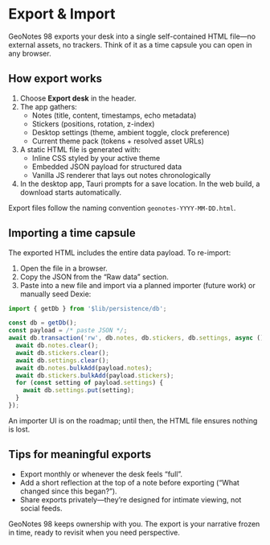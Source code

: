 # Export & Import

GeoNotes 98 exports your desk into a single self-contained HTML file—no external assets, no trackers. Think of it as a time capsule you can open in any browser.

## How export works

1. Choose **Export desk** in the header.
2. The app gathers:
   - Notes (title, content, timestamps, echo metadata)
   - Stickers (positions, rotation, z-index)
   - Desktop settings (theme, ambient toggle, clock preference)
   - Current theme pack (tokens + resolved asset URLs)
3. A static HTML file is generated with:
   - Inline CSS styled by your active theme
   - Embedded JSON payload for structured data
   - Vanilla JS renderer that lays out notes chronologically
4. In the desktop app, Tauri prompts for a save location. In the web build, a download starts automatically.

Export files follow the naming convention `geonotes-YYYY-MM-DD.html`.

## Importing a time capsule

The exported HTML includes the entire data payload. To re-import:

1. Open the file in a browser.
2. Copy the JSON from the “Raw data” section.
3. Paste into a new file and import via a planned importer (future work) or manually seed Dexie:

```ts
import { getDb } from '$lib/persistence/db';

const db = getDb();
const payload = /* paste JSON */;
await db.transaction('rw', db.notes, db.stickers, db.settings, async () => {
  await db.notes.clear();
  await db.stickers.clear();
  await db.settings.clear();
  await db.notes.bulkAdd(payload.notes);
  await db.stickers.bulkAdd(payload.stickers);
  for (const setting of payload.settings) {
    await db.settings.put(setting);
  }
});
```

An importer UI is on the roadmap; until then, the HTML file ensures nothing is lost.

## Tips for meaningful exports

- Export monthly or whenever the desk feels “full”.
- Add a short reflection at the top of a note before exporting (“What changed since this began?”).
- Share exports privately—they’re designed for intimate viewing, not social feeds.

GeoNotes 98 keeps ownership with you. The export is your narrative frozen in time, ready to revisit when you need perspective.

